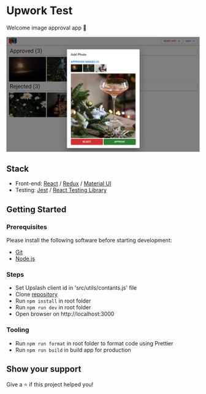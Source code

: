 # Upwork Test

Welcome image approval app 👋

![This is an image](/preview.png)

## Stack

- Front-end: [React](https://reactjs.org/) / [Redux](https://redux.js.org/) / [Material UI](https://mui.com/)
- Testing: [Jest](https://jestjs.io/ru/) / [React Testing Library](https://testing-library.com/docs/react-testing-library/intro)

## Getting Started

### Prerequisites

Please install the following software before starting development:

- [Git](https://git-scm.com/downloads)
- [Node.js](https://nodejs.org/en/download/)

### Steps

- Set Upslash client id in 'src/utils/contants.js' file
- Clone [repository](https://github.com/daler-developer/stories-mern)
- Run `npm install` in root folder
- Run `npm run dev` in root folder
- Open browser on http://localhost:3000

### Tooling

- Run `npm run format` in root folder to format code using Prettier
- Run `npm run build` in build app for production

## Show your support

Give a ⭐️ if this project helped you!
